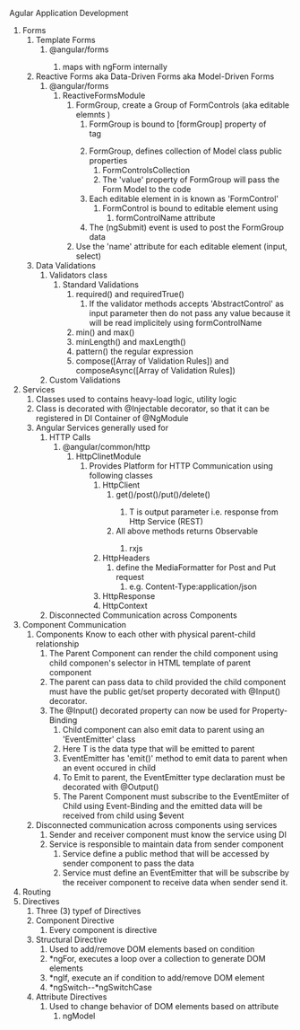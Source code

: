 Agular Application Development

1. Forms
   1. Template Forms
      1. @angular/forms
         1. <form></form> maps with ngForm internally
   2. Reactive Forms aka Data-Driven Forms aka Model-Driven Forms
      1. @angular/forms
         1. ReactiveFormsModule 
            1. FormGroup, create a Group of FormControls (aka editable elemnts )
               1. FormGroup is bound to [formGroup] property of <form> tag
               2. FormGroup, defines collection of Model class public properties 
                  1. FormControlsCollection
                  2. The 'value' property of FormGroup will pass the Form Model to the code
               3. Each editable element in <form></form> is known as 'FormControl'
                  1. FormControl is bound to editable element using
                     1. formControlName attribute
               4. The (ngSubmit) event is used to post the FormGroup data 
            2. Use the 'name' attribute for each editable element (input, select)
   3. Data Validations
      1. Validators class
         1. Standard Validations
            1. required() and requiredTrue()
               1. If the validator methods accepts 'AbstractControl' as input parameter then do not pass any value because it will be read implicitely using formControlName
            2. min() and max()
            3. minLength() and maxLength()
            4. pattern() the regular expression
            5. compose([Array of Validation Rules]) and composeAsync([Array of Validation Rules])
      2. Custom Validations
2. Services
   1. Classes used to contains heavy-load logic, utility logic
   2. Class is decorated with @Injectable decorator, so that it can be registered in DI Container of @NgModule
   3. Angular Services generally used for
      1. HTTP Calls
         1. @angular/common/http
            1. HttpClinetModule
               1. Provides Platform for HTTP Communication using following classes
                  1. HttpClient
                     1. get<T>()/post<T>()/put<T>()/delete<T>()
                        1. T is output parameter i.e. response from Http Service (REST)
                     2. All above methods returns Observable<T>
                        1. rxjs 
                  2. HttpHeaders
                     1. define the MediaFormatter for Post and Put request
                        1. e.g. Content-Type:application/json
                  3. HttpResponse
                  4. HttpContext
      2. Disconnected Communication across Components
3. Component Communication
   1. Components Know to each other with physical parent-child relationship
      1. The Parent Component can render the child component using child componen's selector in HTML template of parent component
      2. The parent can pass data to child provided the child component must have the public get/set property decorated with @Input() decorator.
      3. The @Input() decorated property can now be used for Property-Binding 
         1. Child component can also emit data to parent using an 'EventEmitter<T>' class
         2. Here T is the data type that will be emitted to parent
         3. EventEmitter<T> has 'emit()' method to emit data to parent when an event occured in child
         4. To Emit to parent, the EventEmitter type declaration must be decorated with @Output()
         5. The Parent Component must subscribe to the EventEmiiter of Child using Event-Binding and the emitted data will be received from child using $event 
   2. Disconnected communication across components using services
      1. Sender and receiver component must know the service using DI
      2. Service is responsible to maintain data from sender component
         1. Service define a public method that will be accessed by sender component to pass the data
         2. Service must define an EventEmitter<T> that will be subscribe by the receiver component to receive data when sender send it.   
4. Routing
5. Directives
   1. Three (3) typef of Directives
   2. Component Directive
      1. Every component is directive
   3. Structural Directive
      1. Used to add/remove DOM elements based on condition
      2. *ngFor, executes a loop over a collection to generate DOM elements
      3. *ngIf, execute an if condition to add/remove DOM element
      4. *ngSwitch--*ngSwitchCase
   4. Attribute Directives
      1. Used to change behavior of DOM elements based on attribute
         1. ngModel

